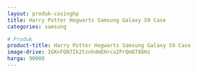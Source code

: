 ```yaml
---
layout: produk-casinghp
title: Harry Potter Hogwarts Samsung Galaxy S9 Case
categories: samsung

# Produk
product-title: Harry Potter Hogwarts Samsung Galaxy S9 Case
image-drive: 1GKnFQN7Ik2tznhdmEHrco2PrQmO788Hz
harga: 90000
---
```

